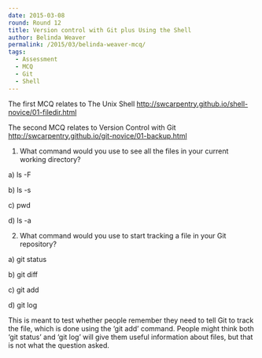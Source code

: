 ```yaml
---
date: 2015-03-08
round: Round 12
title: Version control with Git plus Using the Shell
author: Belinda Weaver
permalink: /2015/03/belinda-weaver-mcq/
tags: 
  - Assessment
  - MCQ
  - Git
  - Shell
---
```

The first MCQ relates to The Unix Shell http://swcarpentry.github.io/shell-novice/01-filedir.html

The second MCQ relates to Version Control with Git http://swcarpentry.github.io/git-novice/01-backup.html

1) What command would you use to see all the files in your current working directory?

  a) ls -F

  b) ls -s

  c) pwd

  d) ls -a


2) What command would you use to start tracking a file in your Git repository?

  a) git status

  b) git diff

  c) git add

  d) git log

This is meant to test whether people remember they need to tell Git to track the file, which is done using the ‘git add’ command. People might think both ‘git status’ and ‘git log’ will give them useful information about files, but that is not what the question asked. 
